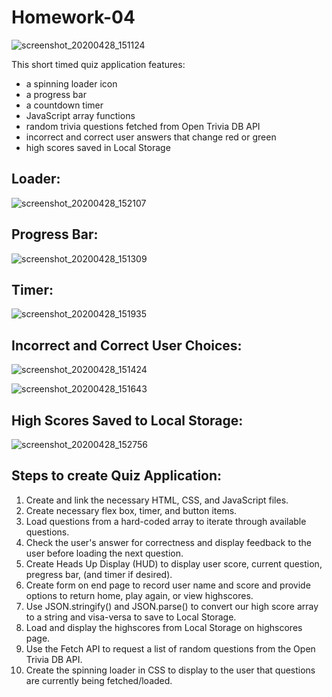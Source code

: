 # Homework-04

![screenshot_20200428_151124](https://user-images.githubusercontent.com/61606793/80542837-9a7e7300-8962-11ea-9aea-0650f6db82b6.png)



This short timed quiz application features: 
  - a spinning loader icon
  - a progress bar
  - a countdown timer
  - JavaScript array functions
  - random trivia questions fetched from Open Trivia DB API
  - incorrect and correct user answers that change red or green
  - high scores saved in Local Storage
  
  
<h2>Loader:</h2>


  ![screenshot_20200428_152107](https://user-images.githubusercontent.com/61606793/80543542-f09fe600-8963-11ea-8d8a-1c5a58707dd2.png)

<h2>Progress Bar:</h2>


  ![screenshot_20200428_151309](https://user-images.githubusercontent.com/61606793/80543613-1dec9400-8964-11ea-845a-54b7892f3091.png)


<h2>Timer:</h2>

  ![screenshot_20200428_151935](https://user-images.githubusercontent.com/61606793/80544180-5476de80-8965-11ea-8728-f9e1c8ebc144.png)



<h2>Incorrect and Correct User Choices:</h2>


  ![screenshot_20200428_151424](https://user-images.githubusercontent.com/61606793/80543653-3bb9f900-8964-11ea-8bd8-6c7e47926215.png)

  ![screenshot_20200428_151643](https://user-images.githubusercontent.com/61606793/80543691-4ffdf600-8964-11ea-9c61-bbe77938d691.png)
 
<h2>High Scores Saved to Local Storage:</h2>


  ![screenshot_20200428_152756](https://user-images.githubusercontent.com/61606793/80543970-e0d4d180-8964-11ea-9f85-288945eb9435.png)



<h2>Steps to create Quiz Application:</h2>

   1. Create and link the necessary HTML, CSS, and JavaScript files. 
   2. Create necessary flex box, timer, and button items. 
   3. Load questions from a hard-coded array to iterate through available questions. 
   4. Check the user's answer for correctness and display feedback to the user before loading the next question.
   5. Create Heads Up Display (HUD) to display user score, current question, pregress bar, (and timer if desired). 
   6. Create form on end page to record user name and score and provide options to return home, play again, or view highscores.
   7. Use JSON.stringify() and JSON.parse() to convert our high score array to a string and visa-versa to save to Local Storage.
   8. Load and display the highscores from Local Storage on highscores page.
   9. Use the Fetch API to request a list of random questions from the Open Trivia DB API. 
   10. Create the spinning loader in CSS to display to the user that questions are currently being fetched/loaded. 
   


  
  



